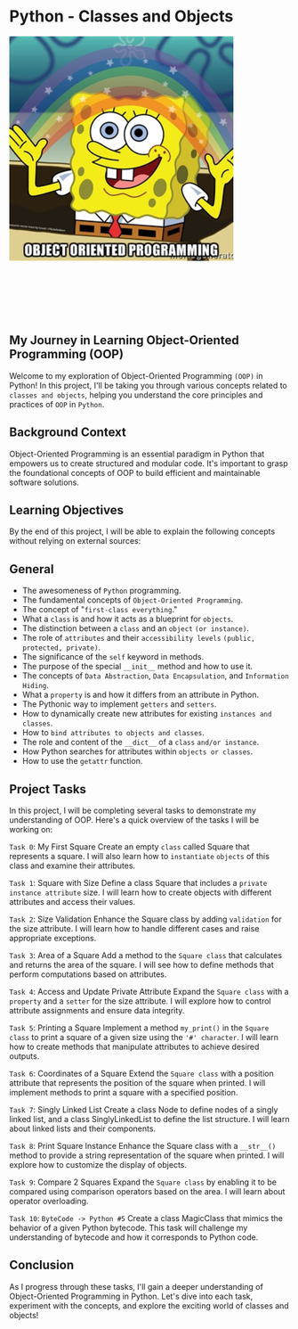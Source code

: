 # Python - Classes and Objects

<div style="width: 100%; height: 0; padding-bottom: 100%; position: relative;">
    <img src="oop-meme.jpg" alt="OOP Image" style="position: absolute; width: 80%; height: 80%; object-fit: cover;">
</div> 





## My Journey in Learning Object-Oriented Programming (OOP)
Welcome to my exploration of Object-Oriented Programming `(OOP)` in Python! In this project, I'll be taking you through various concepts related to `classes and objects`, helping you understand the core principles and practices of `OOP` in `Python`.

## Background Context
Object-Oriented Programming is an essential paradigm in Python that empowers us to create structured and modular code. It's important to grasp the foundational concepts of OOP to build efficient and maintainable software solutions.

## Learning Objectives
By the end of this project, I will be able to explain the following concepts without relying on external sources:

## General
- The awesomeness of `Python` programming.
- The fundamental concepts of `Object-Oriented Programming`.
- The concept of "`first-class everything`."
- What a `class` is and how it acts as a blueprint for `objects`.
- The distinction between a `class` and an `object` `(or instance)`.
- The role of `attributes` and their `accessibility levels` `(public, protected, private)`.
- The significance of the `self` keyword in methods.
- The purpose of the special `__init__` method and how to use it.
- The concepts of `Data Abstraction`, `Data Encapsulation`, and `Information Hiding`.
- What a `property` is and how it differs from an attribute in Python.
- The Pythonic way to implement `getters` and `setters`.
- How to dynamically create new attributes for existing `instances and classes`.
- How to `bind attributes to objects and classes`.
- The role and content of the `__dict__` of a `class` `and/or instance`.
- How Python searches for attributes within `objects or classes`.
- How to use the `getattr` function.

## Project Tasks
In this project, I will be completing several tasks to demonstrate my understanding of OOP. Here's a quick overview of the tasks I will be working on:

`Task 0`: My First Square
Create an empty `class` called Square that represents a square. I will also learn how to `instantiate` `objects` of this class and examine their attributes.

`Task 1`: Square with Size
Define a class Square that includes a `private instance attribute` size. I will learn how to create objects with different attributes and access their values.

`Task 2`: Size Validation
Enhance the Square class by adding `validation` for the size attribute. I will learn how to handle different cases and raise appropriate exceptions.

`Task 3`: Area of a Square
Add a method to the `Square class` that calculates and returns the area of the square. I will see how to define methods that perform computations based on attributes.

`Task 4`: Access and Update Private Attribute
Expand the `Square class` with a `property` and a `setter` for the size attribute. I will explore how to control attribute assignments and ensure data integrity.

`Task 5`: Printing a Square
Implement a method `my_print()` in the `Square class` to print a square of a given size using the `'#' character`. I will learn how to create methods that manipulate attributes to achieve desired outputs.

`Task 6`: Coordinates of a Square
Extend the `Square class` with a position attribute that represents the position of the square when printed. I will implement methods to print a square with a specified position.

`Task 7`: Singly Linked List
Create a class Node to define nodes of a singly linked list, and a class SinglyLinkedList to define the list structure. I will learn about linked lists and their components.

`Task 8`: Print Square Instance
Enhance the Square class with a `__str__()` method to provide a string representation of the square when printed. I will explore how to customize the display of objects.

`Task 9`: Compare 2 Squares
Expand the `Square class` by enabling it to be compared using comparison operators based on the area. I will learn about operator overloading.

`Task 10`: `ByteCode -> Python #5`
Create a class MagicClass that mimics the behavior of a given Python bytecode. This task will challenge my understanding of bytecode and how it corresponds to Python code.

## Conclusion
As I progress through these tasks, I'll gain a deeper understanding of Object-Oriented Programming in Python. Let's dive into each task, experiment with the concepts, and explore the exciting world of classes and objects!